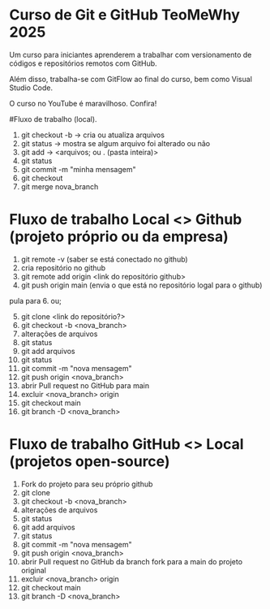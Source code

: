 # Curso de Git e GitHub TeoMeWhy 2025

Um curso para iniciantes aprenderem a trabalhar com versionamento de códigos e repositórios remotos com GitHub.

Além disso, trabalha-se com GitFlow ao final do curso, bem como Visual Studio Code.

O curso no YouTube é maravilhoso. Confira!

#Fluxo de trabalho (local).

1. git checkout -b	-> cria ou atualiza arquivos
2. git status		-> mostra se algum arquivo foi alterado ou não
3. git add		-> <arquivos; ou . (pasta inteira)>
4. git status
5. git commit -m "minha mensagem"
6. git checkout <branch>
7. git merge nova_branch

# Fluxo de trabalho Local <> Github (projeto próprio ou da empresa)
1. git remote -v (saber se está conectado no github)
2. cria repositório no github
3. git remote add origin <link do repositório github>
4. git push origin main (envia o que está no repositório logal para o github)

pula para 6. ou;

5. git clone <link do repositório?>
6. git checkout -b <nova_branch>
7. alterações de arquivos
8. git status
9. git add arquivos
10. git status
11. git commit -m "nova mensagem"
12. git push origin <nova_branch>
13. abrir Pull request no GitHub para main
14. excluir <nova_branch> origin
15. git checkout main
16. git branch -D <nova_branch>

# Fluxo de trabalho GitHub <> Local (projetos open-source)
1. Fork do projeto para seu próprio github
2. git clone
3. git checkout -b <nova_branch>
4. alterações de arquivos
5. git status
6. git add arquivos
7. git status
8. git commit -m "nova mensagem"
9. git push origin <nova_branch>
10. abrir Pull request no GitHub da branch fork para a main do projeto original
11. excluir <nova_branch> origin
12. git checkout main
13. git branch -D <nova_branch>
